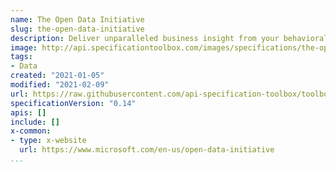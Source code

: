 ```yaml
---
name: The Open Data Initiative
slug: the-open-data-initiative
description: Deliver unparalleled business insight from your behavioral, transactional, financial, and operational data with the Open Data Initiative—a jointly developed vision by Adobe, Microsoft, and SAP. The Open Data Initiative provides a platform for a single, comprehensive view of your data, bringing together and enriching data from all your lines of business, across all your systems to deliver real-time intelligence back into your applications and services.
image: http://api.specificationtoolbox.com/images/specifications/the-open-data-initiative.png
tags:
- Data
created: "2021-01-05"
modified: "2021-02-09"
url: https://raw.githubusercontent.com/api-specification-toolbox/toolbox/main/_specifications/the-open-data-initiative.md
specificationVersion: "0.14"
apis: []
include: []
x-common:
- type: x-website
  url: https://www.microsoft.com/en-us/open-data-initiative
...
```

